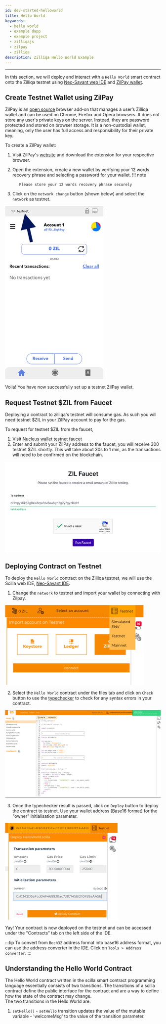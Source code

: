 ```yaml
---
id: dev-started-helloworld
title: Hello World
keywords:
  - hello world
  - example dapp
  - example project
  - zilliqajs
  - zilpay
  - zilliqa
description: Zilliqa Hello World Example
---
```


---

In this section, we will deploy and interact with a `Hello World` smart contract onto the Zilliqa testnet using [Neo-Savant web IDE](https://ide.zilliqa.com/#/) and [ZilPay wallet](https://zilpay.xyz/).

## Create Testnet Wallet using ZilPay

ZilPay is an [open source](https://github.com/zilpay/zil-pay) browser add-on that manages a user’s Zilliqa wallet and can be used on Chrome, Firefox and Opera browsers.
It does not store any user's private keys on the server. Instead, they are password protected and stored on browser storage.
It is a non-custodial wallet, meaning, only the user has full access and responsibility for their private key.

To create a ZilPay wallet:

1.  Visit ZilPay's [website](https://zilpay.xyz/) and download the extension for your respective browser.
2.  Open the extension, create a new wallet by verifying your 12 words recovery phrase and selecting a password for your wallet.
    !!! note

           Please store your 12 words recovery phrase securely

3.  Click on the `network change` button (shown below) and select the `network` as testnet.

!["Change Network Button"](/assets/img/dev-dapps/getting-started/zilpay-change-network-btn.png)

Voila! You have now successfully set up a testnet ZilPay wallet.

## Request Testnet $ZIL from Faucet

Deploying a contract to zilliqa's testnet will consume gas. As such you will need testnet $ZIL in your ZilPay account to pay for the gas.

To request for testnet $ZIL from the faucet,

1. Visit [Nucleus wallet testnet faucet](https://dev-wallet.zilliqa.com/faucet)
2. Enter and submit your ZilPay address to the faucet, you will receive 300 testnet $ZIL shortly. This will take about 30s to 1 min, as the transactions will need to be confirmed on the blockchain.

!["Nucleus Wallet Faucet"](/assets/img/dev-dapps/getting-started/nucleus-faucet.png)

## Deploying Contract on Testnet

To deploy the `Hello World` contract on the Zilliqa testnet, we will use the Scilla web IDE, [Neo-Savant IDE](https://ide.zilliqa.com/).

1. Change the `network` to testnet and import your wallet by connecting with Zilpay.

!["IDE Step1"](/assets/img/dev-dapps/getting-started/neo-savant-step1.png)

2. Select the `Hello World` contract under the files tab and click on `Check` button to use the [typechecker](https://scilla.readthedocs.io/en/latest/scilla-checker.html) to check for any syntax errors in your contract.

!["IDE Step2"](/assets/img/dev-dapps/getting-started/neo-savant-step2.png)

3. Once the typechecker result is passed, click on `Deploy` button to deploy the contract to testnet. Use your wallet address (Base16 format) for the "owner" initialisation parameter.

!["IDE Step3"](/assets/img/dev-dapps/getting-started/neo-savant-step3.png)

Yay! Your contract is now deployed on the testnet and can be accessed under the "Contracts" tab on the left side of the IDE.

:::tip
To convert from `Bech32` address format into base16 address format, you can use the address converter in the IDE. Click on `Tools > Address converter`.
:::

## Understanding the Hello World Contract

The Hello World contract written in the scilla smart contract programming language essentially consists of two transitions. The transitions of a scilla contract define the public interface for the contract and are a way to define how the state of the contract may change.<br/>
The two transitions in the Hello World are:

1. `setHello()` - `setHello` transition updates the value of the mutable variable - 'welcomeMsg' to the value of the transition parameter.
